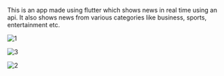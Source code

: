 This is an app made using flutter which shows news in real time using an api. It also shows news from various categories like business, sports, entertainment etc.

![1](https://user-images.githubusercontent.com/61261654/93016649-799c7e80-f5e0-11ea-92d3-04520374ec24.jpeg)

![3](https://user-images.githubusercontent.com/61261654/93016656-8325e680-f5e0-11ea-9798-5cb3a87c6c6b.jpeg)

![2](https://user-images.githubusercontent.com/61261654/93016657-84571380-f5e0-11ea-96c8-44eb6af75933.jpeg)
